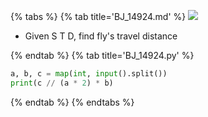 {% tabs %}
{% tab title='BJ_14924.md' %}
![](images/20210228_144543.png)

* Given S T D, find fly's travel distance

{% endtab %}
{% tab title='BJ_14924.py' %}

```py
a, b, c = map(int, input().split())
print(c // (a * 2) * b)
```

{% endtab %}
{% endtabs %}